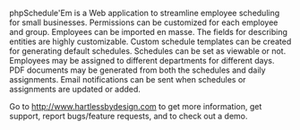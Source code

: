 phpSchedule'Em is a Web application to streamline employee scheduling for small businesses. Permissions can be customized for each employee and group. Employees can be imported en masse. The fields for describing entities are highly customizable. Custom schedule templates can be created for generating default schedules. Schedules can be set as viewable or not. Employees may be assigned to different departments for different days. PDF documents may be generated from both the schedules and daily assignments. Email notifications can be sent when schedules or assignments are updated or added.

Go to http://www.hartlessbydesign.com to get more information, get support, report bugs/feature requests, and to check out a demo.